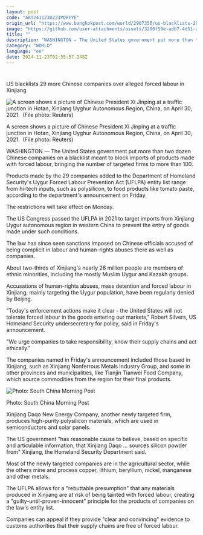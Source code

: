 ```yaml
---
layout: post
code: "ART2411230223PQRFYE"
origin_url: "https://www.bangkokpost.com/world/2907356/us-blacklists-29-more-chinese-companies-over-alleged-forced-labour-in-xinjiang"
image: "https://github.com/user-attachments/assets/3200f59e-adb7-4d51-a3db-222b030c2800"
title: ""
description: "WASHINGTON — The United States government put more than two dozen Chinese companies on a blacklist meant to block imports of products made with forced labour, bringing the number of targeted firms to more than 100."
category: "WORLD"
language: "en"
date: 2024-11-23T02:35:57.248Z
---
```


# 

US blacklists 29 more Chinese companies over alleged forced labour in Xinjiang

![A screen shows a picture of Chinese President Xi Jinping at a traffic junction in Hotan, Xinjiang Uyghur Autonomous Region, China, on April 30, 2021.  (File photo: Reuters)](https://github.com/user-attachments/assets/efa2fd71-b163-478f-a65b-6603a6dd4637)

A screen shows a picture of Chinese President Xi Jinping at a traffic junction in Hotan, Xinjiang Uyghur Autonomous Region, China, on April 30, 2021.  (File photo: Reuters)

WASHINGTON — The United States government put more than two dozen Chinese companies on a blacklist meant to block imports of products made with forced labour, bringing the number of targeted firms to more than 100.

Products made by the 29 companies added to the Department of Homeland Security's Uygur Forced Labour Prevention Act (UFLPA) entity list range from hi-tech inputs, such as polysilicon, to food products like tomato paste, according to the department's announcement on Friday.

The restrictions will take effect on Monday.

The US Congress passed the UFLPA in 2021 to target imports from Xinjiang Uygur autonomous region in western China to prevent the entry of goods made under such conditions.

The law has since seen sanctions imposed on Chinese officials accused of being complicit in labour and human-rights abuses there as well as companies.

About two-thirds of Xinjiang's nearly 26 million people are members of ethnic minorities, including the mostly Muslim Uygur and Kazakh groups.

Accusations of human-rights abuses, mass detention and forced labour in Xinjiang, mainly targeting the Uygur population, have been regularly denied by Beijing.

"Today's enforcement actions make it clear - the United States will not tolerate forced labour in the goods entering our markets," Robert Silvers, US Homeland Security undersecretary for policy, said in Friday's announcement.

"We urge companies to take responsibility, know their supply chains and act ethically."

The companies named in Friday's announcement included those based in Xinjiang, such as Xinjiang Nonferrous Metals Industry Group, and some in other provinces and municipalities, like Tianjin Tianwei Food Company, which source commodities from the region for their final products.

![Photo: South China Morning Post](https://github.com/user-attachments/assets/449db2e9-1d02-4801-aa88-b90899c31b79)

Photo: South China Morning Post

Xinjiang Daqo New Energy Company, another newly targeted firm, produces high-purity polysilicon materials, which are used in semiconductors and solar panels.

The US government "has reasonable cause to believe, based on specific and articulable information, that Xinjiang Daqo … sources silicon powder from" Xinjiang, the Homeland Security Department said.

Most of the newly targeted companies are in the agricultural sector, while the others mine and process copper, lithium, beryllium, nickel, manganese and other metals.

The UFLPA allows for a "rebuttable presumption" that any materials produced in Xinjiang are at risk of being tainted with forced labour, creating a "guilty-until-proven-innocent" principle for the products of companies on the law's entity list.

Companies can appeal if they provide "clear and convincing" evidence to customs authorities that their supply chains are free of forced labour.